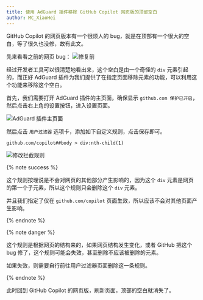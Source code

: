 ```yaml
---
title: 使用 AdGuard 插件移除 GitHub Copilot 网页版的顶部空白
author: MC_XiaoHei
---
```


GitHub Copilot 的网页版本有一个很烦人的 bug，就是在顶部有一个很大的空白，等了很久也没修，故有此文。

先来看看之前的网页 bug：
![修复前](/img/fix-github-copilot-website-bug/before.png)

经过开发者工具可以很清楚地看出来，这个空白是由一个奇怪的 `div` 元素引起的，而正好 AdGuard 插件为我们提供了在指定页面移除元素的功能，可以利用这个功能来移除这个空白。

首先，我们需要打开 AdGuard 插件的主页面，确保显示 `github.com 保护已开启`，然后点击右上角的设置按钮，进入设置页面。

![AdGuard 插件主页面](/img/fix-github-copilot-website-bug/adguard-main.png)

然后点击 `用户过滤器` 选项卡，添加如下自定义规则，点击保存即可。

```adguard-rule
github.com/copilot##body > div:nth-child(1)
```

![修改拦截规则](/img/fix-github-copilot-website-bug/change-rule.png)

{% note success %}

这个规则按理说是不会对网页的其他部分产生影响的，因为这个 `div` 元素是网页的第一个子元素，所以这个规则只会删除这个 `div` 元素。

并且我们指定了仅在 `github.com/copilot` 页面生效，所以应该不会对其他页面产生影响。

{% endnote %}

{% note danger %}

这个规则是根据网页的结构来的，如果网页结构发生变化，或者 GitHub 把这个 bug 修了，这个规则可能会失效，甚至删除不应该被删除的元素。

如果失效，则需要自行前往用户过滤器页面删除这一条规则。

{% endnote %}

此时回到 GitHub Copilot 的网页版，刷新页面，顶部的空白就消失了。